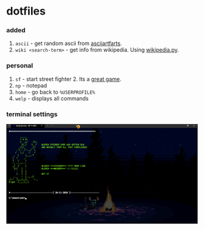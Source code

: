 # dotfiles
### added
1. `ascii` - get random ascii from [asciiartfarts](https://asciiartfarts.com).
2. `wiki <search-term>` - get info from wikipedia. Using [wikipedia.py](https://github.com/goldsmith/Wikipedia).

### personal
1. `sf` - start street fighter 2. Its a [great game](https://en.wikipedia.org/wiki/Street_Fighter_II).
2. `np` - notepad
3. `home` - go back to `%USERPROFILE%`
4. `welp` - displays all commands

### terminal settings
[![video](https://raw.githubusercontent.com/sortalost/dotfiles/master/static/ss.png)](https://github.com/user-attachments/assets/b5ef2c76-4838-4bc1-89cc-70760c177f7c)
